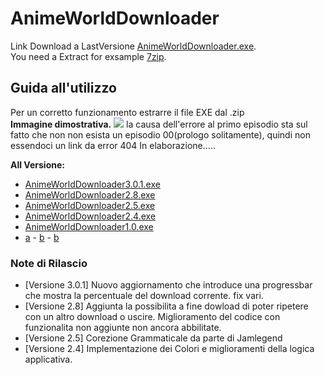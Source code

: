 # AnimeWorldDownloader
Link Download a LastVersione [AnimeWorldDownloader.exe](https://puu.sh/D5L7d/2efe8766b0.7z). <br>
You need a Extract for exsample [7zip](https://www.7-zip.org/).

## Guida all'utilizzo
Per un corretto funzionamento estrarre il file EXE dal .zip <br>
**Immagine dimostrativa.**
![](https://puu.sh/D5M6I/a1083533c4.png)
la causa dell'errore al primo episodio sta sul fatto che non non esista un episodio 00(prologo solitamente), quindi non essendoci un link da error 404 
In elaborazione.....

**All Versione:**
- [AnimeWorldDownloader3.0.1.exe](https://puu.sh/D5L7d/2efe8766b0.7z)
- [AnimeWorldDownloader2.8.exe](https://puu.sh/D3sxu/23bab32ff5.zip)
- [AnimeWorldDownloader2.5.exe](https://puu.sh/D2tGW/ccb612501c.7z)
- [AnimeWorldDownloader2.4.exe](https://puu.sh/D2s9g/4539aaccd2.zip)
- [AnimeWorldDownloader1.0.exe](https://puu.sh/D1VgY/c9003a87f0.7z)
- [a](#a) - [b](#b) - [b](#b)

### Note di Rilascio
 - [Versione 3.0.1]
    Nuovo aggiornamento che introduce una progressbar che mostra la percentuale del download corrente.
    fix vari.
 - [Versione 2.8]
    Aggiunta la possibilita a fine dowload di poter ripetere con un altro download o uscire. 
    Miglioramento del codice con funzionalita non aggiunte non ancora abbilitate.
 - [Versione 2.5]
    Corezione Grammaticale da parte di Jamlegend
 - [Versione 2.4]
    Implementazione dei Colori e miglioramenti della logica applicativa.
    <br>
